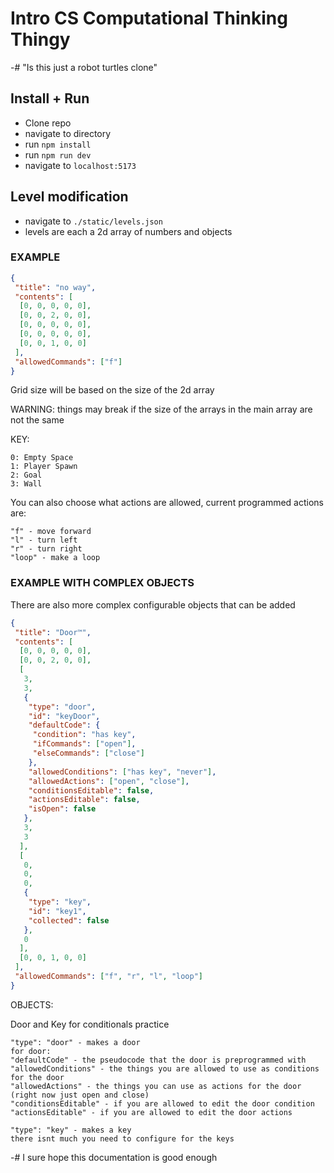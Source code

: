 # Intro CS Computational Thinking Thingy

-# "Is this just a robot turtles clone"

## Install + Run

- Clone repo
- navigate to directory
- run `npm install`
- run `npm run dev`
- navigate to `localhost:5173`

## Level modification

- navigate to `./static/levels.json`
- levels are each a 2d array of numbers and objects

### EXAMPLE

```json
{
 "title": "no way",
 "contents": [
  [0, 0, 0, 0, 0],
  [0, 0, 2, 0, 0],
  [0, 0, 0, 0, 0],
  [0, 0, 0, 0, 0],
  [0, 0, 1, 0, 0]
 ],
 "allowedCommands": ["f"]
}
```

Grid size will be based on the size of the 2d array

WARNING: things may break if the size of the arrays in the main array are not the same

KEY:

```
0: Empty Space
1: Player Spawn
2: Goal
3: Wall
```

You can also choose what actions are allowed, current programmed actions are:

```
"f" - move forward
"l" - turn left
"r" - turn right
"loop" - make a loop
```

### EXAMPLE WITH COMPLEX OBJECTS

There are also more complex configurable objects that can be added

```json
{
 "title": "Door™",
 "contents": [
  [0, 0, 0, 0, 0],
  [0, 0, 2, 0, 0],
  [
   3,
   3,
   {
    "type": "door",
    "id": "keyDoor",
    "defaultCode": {
     "condition": "has key",
     "ifCommands": ["open"],
     "elseCommands": ["close"]
    },
    "allowedConditions": ["has key", "never"],
    "allowedActions": ["open", "close"],
    "conditionsEditable": false,
    "actionsEditable": false,
    "isOpen": false
   },
   3,
   3
  ],
  [
   0,
   0,
   0,
   {
    "type": "key",
    "id": "key1",
    "collected": false
   },
   0
  ],
  [0, 0, 1, 0, 0]
 ],
 "allowedCommands": ["f", "r", "l", "loop"]
}
```

OBJECTS:

Door and Key for conditionals practice

```
"type": "door" - makes a door
for door:
"defaultCode" - the pseudocode that the door is preprogrammed with
"allowedConditions" - the things you are allowed to use as conditions for the door
"allowedActions" - the things you can use as actions for the door (right now just open and close)
"conditionsEditable" - if you are allowed to edit the door condition
"actionsEditable" - if you are allowed to edit the door actions

"type": "key" - makes a key
there isnt much you need to configure for the keys
```

-# I sure hope this documentation is good enough
